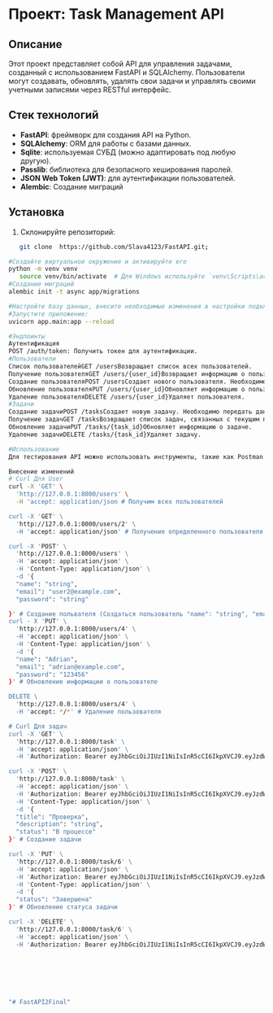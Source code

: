 # Проект: Task Management API

## Описание

Этот проект представляет собой API для управления задачами, созданный с использованием FastAPI и SQLAlchemy. Пользователи могут создавать, обновлять, удалять свои задачи и управлять своими учетными записями через RESTful интерфейс.

## Стек технологий

- **FastAPI**: фреймворк для создания API на Python.
- **SQLAlchemy**: ORM для работы с базами данных.
- **Sqlite**: используемая СУБД (можно адаптировать под любую другую).
- **Passlib**: библиотека для безопасного хеширования паролей.
- **JSON Web Token (JWT)**: для аутентификации пользователей.
- **Alembic**: Создание миграций
## Установка

1. Склонируйте репозиторий:
```bash
   git clone  https://github.com/Slava4123/FastAPI.git;

#Создайте виртуальное окружение и активируйте его
python -m venv venv
   source venv/bin/activate  # Для Windows используйте `venv\Scripts\activate`
#Создание миграций
alembic init -t async app/migrations

#Настройте базу данных, внесите необходимые изменения в настройки подключения, если необходимо.
#Запустите приложение:
uvicorn app.main:app --reload

#Эндпоинты
Аутентификация
POST /auth/token: Получить токен для аутентификации.
#Пользователи
Список пользователейGET /usersВозвращает список всех пользователей.
Получение пользователяGET /users/{user_id}Возвращает информацию о пользователе по его ID.
Создание пользователяPOST /usersСоздает нового пользователя. Необходимо передать name, email, и password.
Обновление пользователяPUT /users/{user_id}Обновляет информацию о пользователе.
Удаление пользователяDELETE /users/{user_id}Удаляет пользователя.
#Задачи
Создание задачиPOST /tasksСоздает новую задачу. Необходимо передать данные задачи, включая status (можно использовать: "Новая", "В процессе", "Завершена").
Получение задачGET /tasksВозвращает список задач, связанных с текущим пользователем.
Обновление задачиPUT /tasks/{task_id}Обновляет информацию о задаче.
Удаление задачиDELETE /tasks/{task_id}Удаляет задачу.

#Использование
Для тестирования API можно использовать инструменты, такие как Postman или cURL. Не забудьте передать пользователя JSON Web Token для доступа к защищенным маршрутам.

Внесение изменений
# Curl Для User
curl -X 'GET' \
  'http://127.0.0.1:8000/users' \
  -H 'accept: application/json # Получим всех пользователей

curl -X 'GET' \
  'http://127.0.0.1:8000/users/2' \
  -H 'accept: application/json' # Получение определенного пользователя

curl -X 'POST' \
  'http://127.0.0.1:8000/users' \
  -H 'accept: application/json' \
  -H 'Content-Type: application/json' \
  -d '{
  "name": "string",
  "email": "user2@example.com",
  "password": "string"

}' # Создание польвателя (Создаться пользователь "name": "string", "email": "user2@example.com", "password": "string")
curl - X 'PUT' \
  'http://127.0.0.1:8000/users/4' \
  -H 'accept: application/json' \
  -H 'Content-Type: application/json' \
  -d '{
  "name": "Adrian",
  "email": "adrian@example.com",
  "password": "123456"
}' # Обновление информации о пользователе

DELETE \
  'http://127.0.0.1:8000/users/4' \
  -H 'accept: */*' # Удаление пользователя

# Curl Для задач
curl -X 'GET' \
  'http://127.0.0.1:8000/task' \
  -H 'accept: application/json' \
  -H 'Authorization: Bearer eyJhbGciOiJIUzI1NiIsInR5cCI6IkpXVCJ9.eyJzdWIiOiJTbGF2YSIsImlkIjoxLCJleHAiOjE3MjY0MTA1NTB9.0l1soiUS1ZNdLUVnTra9cShBddO3f-tdakP43bAZqCg' # Посмотреть все задачи

curl -X 'POST' \
  'http://127.0.0.1:8000/task' \
  -H 'accept: application/json' \
  -H 'Authorization: Bearer eyJhbGciOiJIUzI1NiIsInR5cCI6IkpXVCJ9.eyJzdWIiOiJTbGF2YSIsImlkIjoxLCJleHAiOjE3MjY0MTA1NTB9.0l1soiUS1ZNdLUVnTra9cShBddO3f-tdakP43bAZqCg' \
  -H 'Content-Type: application/json' \
  -d '{
  "title": "Проверка",
  "description": "string",
  "status": "В процессе"
}' # Создание задачи

curl -X 'PUT' \
  'http://127.0.0.1:8000/task/6' \
  -H 'accept: application/json' \
  -H 'Authorization: Bearer eyJhbGciOiJIUzI1NiIsInR5cCI6IkpXVCJ9.eyJzdWIiOiJTbGF2YSIsImlkIjoxLCJleHAiOjE3MjY0MTA1NTB9.0l1soiUS1ZNdLUVnTra9cShBddO3f-tdakP43bAZqCg' \
  -H 'Content-Type: application/json' \
  -d '{
  "status": "Завершена"
}' # Обновление статуса задачи

curl -X 'DELETE' \
  'http://127.0.0.1:8000/task/6' \
  -H 'accept: application/json' \
  -H 'Authorization: Bearer eyJhbGciOiJIUzI1NiIsInR5cCI6IkpXVCJ9.eyJzdWIiOiJTbGF2YSIsImlkIjoxLCJleHAiOjE3MjY0MTA1NTB9.0l1soiUS1ZNdLUVnTra9cShBddO3f-tdakP43bAZqCg' # Удаление задачи







"# FastAPI2Final" 
